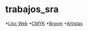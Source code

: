 # trabajos_sra
*[Lloc Web](https://jorgeperezd.github.io/Llocweb/)
*[CMYK](https://jorgeperezd.github.io/cmyk/)
*[Broom](https://jorgeperezd.github.io/Broom/)
+[Artistas](https://jorgeperezd.github.io/Artistas/)
